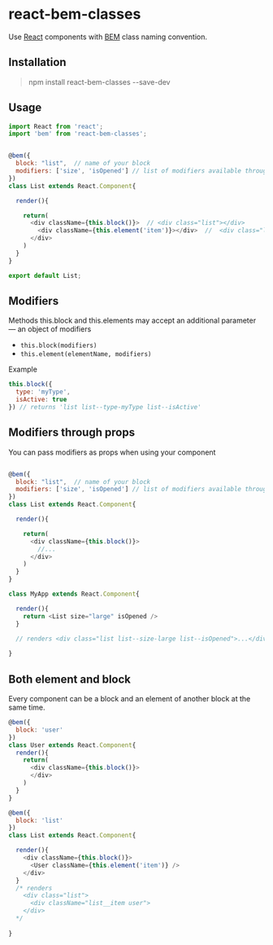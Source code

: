 # react-bem-classes

Use [React](https://facebook.github.io/react/) components with [BEM](https://en.bem.info/method/naming-convention/) class naming convention.

## Installation
> npm install react-bem-classes --save-dev

## Usage

```js
import React from 'react';
import 'bem' from 'react-bem-classes';


@bem({
  block: "list",  // name of your block
  modifiers: ['size', 'isOpened'] // list of modifiers available through props
})
class List extends React.Component{

  render(){

    return(
      <div className={this.block()}>  // <div class="list"></div>
        <div className={this.element('item')}></div>  //  <div class="list__item"></div>
      </div>
    )
  }
}

export default List;
```

## Modifiers
Methods this.block and this.elements may accept an additional parameter — an object of modifiers
 - `this.block(modifiers)`
 - `this.element(elementName, modifiers)`
 
Example 
```js
this.block({
  type: 'myType',
  isActive: true 
}) // returns 'list list--type-myType list--isActive'


```

## Modifiers through props
You can pass modifiers as props when using your component
```js

@bem({
  block: "list",  // name of your block
  modifiers: ['size', 'isOpened'] // list of modifiers available through props
})
class List extends React.Component{

  render(){

    return(
      <div className={this.block()}>
        //...
      </div>
    )
  }
}

class MyApp extends React.Component{

  render(){
    return <List size="large" isOpened /> 
  }
  
  // renders <div class="list list--size-large list--isOpened">...</div>

}
```
## Both element and block
Every component can be a block and an element of another block at the same time.
```js
@bem({
  block: 'user'
})
class User extends React.Component{
  render(){
    return(
      <div className={this.block()}>
      </div>
    )
  }
}

@bem({
  block: 'list'
})
class List extends React.Component{

  render(){
    <div className={this.block()}>
      <User className={this.element('item')} />
    </div>
  }
  /* renders 
    <div class="list">
      <div className="list__item user">
    </div> 
  */ 
  
}


```
